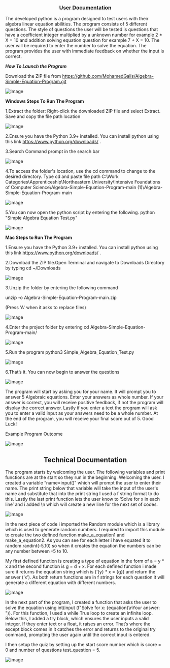 <h3 align="center"><b><u>User Documentation</u></b></h3>

The developed python is a program designed to test users with their algebra linear equation abilities. The program consists of 5 different questions. The style of questions the user will be tested is questions that have a coefficient integer multiplied by a unknown number for example 2 * X = 10 and addition solving equation question for example 7 + X = 10. The user will be required to enter the number to solve the equation. The program provides the user with immediate feedback on whether the input is correct. 

***How To Launch the Program***

Download the ZIP file from https://github.com/MohamedGalis/Algebra-Simple-Equation-Program.git

![Image](https://github.com/user-attachments/assets/699c5e50-4cbd-4f5c-a57b-7f4cbc65cf7d)

**Windows Steps To Run The Program**

1.Extract the folder: Right-click the downloaded ZIP file and select Extract. Save and copy the file path location

   ![Image](https://github.com/user-attachments/assets/7296a173-2c7e-4cb4-ae76-03cff6b86a5d)

2.Ensure you have the Python 3.9+ installed. You can install python using this link https://www.python.org/downloads/ .

3.Search Command prompt in the search bar 

![image](https://github.com/user-attachments/assets/03be4173-ec9d-4fca-930c-977fa5fac187)

4.To access the folder's location, use the cd command to change to the desired directory. Type cd and paste file path C:\Work Categories\Apprenticeship\Northeastern University\Intensive Foundations of Computer Science\Algebra-Simple-Equation-Program-main (1)\Algebra-Simple-Equation-Program-main

![image](https://github.com/user-attachments/assets/d028cacb-6d60-4e4f-bc61-5f46dea1f11f)

5.You can now open the python script by entering the following. python "Simple Algebra Equation Test.py" 

![image](https://github.com/user-attachments/assets/6e3422d2-f7d2-4123-a13f-a94b4996e88e)

**Mac Steps to Run The Program**

1.Ensure you have the Python 3.9+ installed. You can install python using this link https://www.python.org/downloads/ . 

2.Download the ZIP file.Open Terminal and navigate to Downloads Directory by typing cd ~/Downloads 

![image](https://github.com/user-attachments/assets/1f17cad7-c900-4fa6-92f8-4ff0ca482b09)

3.Unzip the folder by entering the following command 

 unzip -o Algebra-Simple-Equation-Program-main.zip 

(Press 'A' when it asks to replace files) 

![image](https://github.com/user-attachments/assets/c6f39d9c-4d15-4c4c-9d6a-3736a890c1f2)

4.Enter the project folder by entering cd Algebra-Simple-Equation-Program-main/ 

![image](https://github.com/user-attachments/assets/b7c2f6e6-e4cb-46dc-bd73-ba1a14fc953e)

5.Run the program python3 Simple_Algebra_Equation_Test.py 

![image](https://github.com/user-attachments/assets/2984f69d-cfbf-4a85-9f41-3d96823c651a)

6.That’s it. You can now begin to answer the questions  

![image](https://github.com/user-attachments/assets/60aa9c00-6e9f-47ff-9180-09e507302727)

The program will start by asking you for your name. It will prompt you to answer 5 Algebraic equations. Enter your answers as whole number. If your answer is correct, you will receive positive feedback, if not the program will display the correct answer. Lastly if you enter a text the program will ask you to enter a valid input as your answers need to be a whole number. At the end of the program, you will receive your final score out of 5. Good Luck! 

Example Program Outcome 

![image](https://github.com/user-attachments/assets/29777511-ab90-4081-93af-ccd680afb513)


<h2 align="center"><strong>Technical Documentation</strong></h2>

The program starts by welcoming the user. The following variables and print functions are at the start so they run in the beginning. Welcoming the user. I created a variable “name=input()” which will prompt the user to enter their name. The print string below that variable will take the input of the user's name and substitute  that into the print string I used a f string format to do this. Lastly the last print function lets the user know to ‘Solve for x in each line’ and i added \n which will create a new line for the next set of codes. 

![image](https://github.com/user-attachments/assets/2d620d03-be1e-460a-963f-ff09f2fbfdf7)

In the next piece of code i imported the Random module which is a library which is used to generate random numbers. I required to import this module to create the two defined function make_a_equation1 and make_a_equation2. As you can see for each letter i have equated it to random.randint(-5,10) so when it creates the equation the numbers can be any number between –5 to 10.  

My first defined function is creating a type of equation in the form of a = y * x and the second function is g = d + x. For each defined function i made sure it returns the equation string which is (‘{y} * x = {g}) and return the answer (‘x’). As both return functions are in f strings for each question it will generate a different equation with different numbers. 

![image](https://github.com/user-attachments/assets/b36ef6e2-f421-4aa9-a208-7ec9afadee73)

In the next part of the program, I created a function that asks the user to solve the equation using int(input (f"Solve for x: {equation}\nYour answer: ")). For this function, I used a while True loop to create an infinite loop. Below this, I added a try block, which ensures the user inputs a valid integer. If they enter text or a float, it raises an error. That’s where the except block comes in it catches the error and returns to the original try command, prompting the user again until the correct input is entered. 

I then setup the quiz by setting up the start score number which is score = 0 and number of questions test_question = 5.  

![image](https://github.com/user-attachments/assets/fc8eace6-2d86-40d0-a897-238499e8fd57)






















